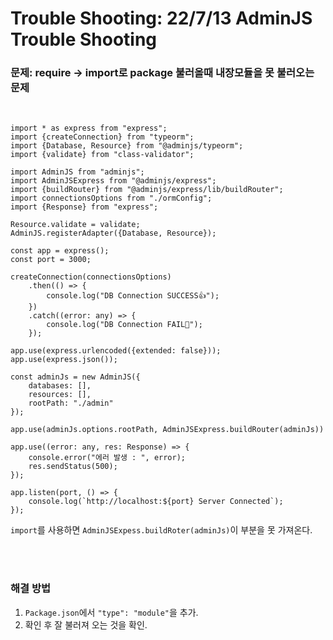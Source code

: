 # Trouble Shooting: 22/7/13 AdminJS Trouble Shooting

### 문제: require -> import로 package 불러올때 내장모듈을 못 불러오는 문제
<br/>

```
import * as express from "express";
import {createConnection} from "typeorm";
import {Database, Resource} from "@adminjs/typeorm";
import {validate} from "class-validator";

import AdminJS from "adminjs";
import AdminJSExpress from "@adminjs/express";
import {buildRouter} from "@adminjs/express/lib/buildRouter";
import connectionsOptions from "./ormConfig";
import {Response} from "express";

Resource.validate = validate;
AdminJS.registerAdapter({Database, Resource});

const app = express();
const port = 3000;

createConnection(connectionsOptions)
    .then(() => {
        console.log("DB Connection SUCCESS👍");
    })
    .catch((error: any) => {
        console.log("DB Connection FAIL🥲");
    });

app.use(express.urlencoded({extended: false}));
app.use(express.json());

const adminJs = new AdminJS({
    databases: [],
    resources: [],
    rootPath: "./admin"
});

app.use(adminJs.options.rootPath, AdminJSExpress.buildRouter(adminJs))

app.use((error: any, res: Response) => {
    console.error("에러 발생 : ", error);
    res.sendStatus(500);
});

app.listen(port, () => {
    console.log(`http://localhost:${port} Server Connected`);
});
```

``import``를 사용하면 ``AdminJSExpess.buildRoter(adminJs)``이 부분을 못 가져온다.

<br/>
<br/>

### 해결 방법
1. ``Package.json``에서 ``"type": "module"``을 추가.
2. 확인 후 잘 불러져 오는 것을 확인.

<br/>
<br/>

